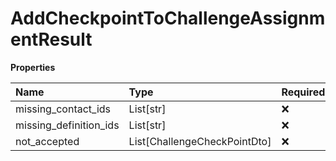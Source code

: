 # AddCheckpointToChallengeAssignmentResult

**Properties**

| Name                   | Type                         | Required | Description |
| :--------------------- | :--------------------------- | :------- | :---------- |
| missing_contact_ids    | List[str]                    | ❌       |             |
| missing_definition_ids | List[str]                    | ❌       |             |
| not_accepted           | List[ChallengeCheckPointDto] | ❌       |             |

<!-- This file was generated by liblab | https://liblab.com/ -->
